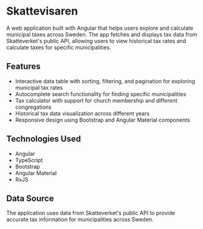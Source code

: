 # Skattevisaren

A web application built with Angular that helps users explore and calculate municipal taxes across Sweden. The app fetches and displays tax data from Skatteverket's public API, allowing users to view historical tax rates and calculate taxes for specific municipalities.

## Features

- Interactive data table with sorting, filtering, and pagination for exploring municipal tax rates
- Autocomplete search functionality for finding specific municipalities
- Tax calculator with support for church membership and different congregations
- Historical tax data visualization across different years
- Responsive design using Bootstrap and Angular Material components

## Technologies Used

- Angular
- TypeScript
- Bootstrap
- Angular Material
- RxJS


## Data Source

The application uses data from Skatteverket's public API to provide accurate tax information for municipalities across Sweden.
